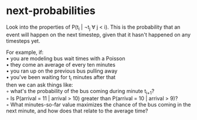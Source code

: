 # next-probabilities
Look into the properties of P(t<sub>i</sub> | ¬t<sub>j</sub> &forall; j < i). This is the probability that an event will happen on the next timestep, given that it hasn't happened on any timesteps yet. 

For example, if:  
• you are modeling bus wait times with a Poisson  
• they come an average of every ten minutes  
• you ran up on the previous bus pulling away  
• you've been waiting for t<sub>i</sub> minutes after that  
then we can ask things like:  
◦ what's the probability of the bus coming during minute t<sub>i+1</sub>?   
◦ Is P(arrival = 11 | arrival > 10) greater than P(arrival = 10 | arrival > 9)?   
◦ What minutes-so-far value maximizes the chance of the bus coming in the next minute, and how does that relate to the average time?  
